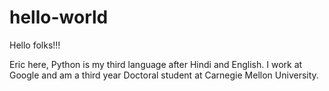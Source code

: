 # hello-world
Hello folks!!!

Eric here, Python is my third language after Hindi and English. I work at Google and am a third year Doctoral student at Carnegie Mellon University.
